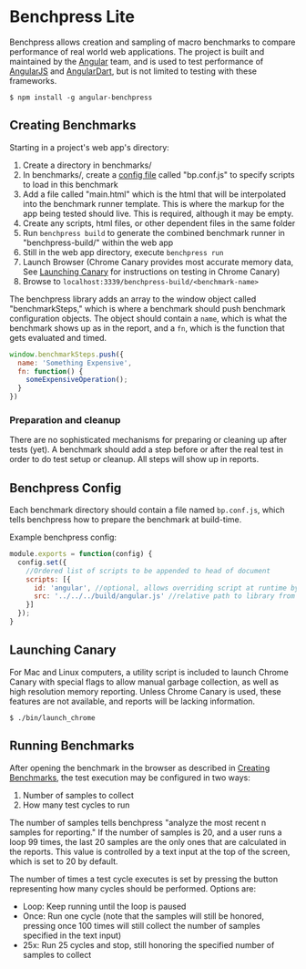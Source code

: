 
# Benchpress Lite

Benchpress allows creation and sampling of macro benchmarks to compare performance of real world
web applications. The project is built and maintained by the [Angular](https://github.com/angular)
team, and is used to test performance of [AngularJS](https://github.com/angular/angular.js) and [AngularDart](https://github.com/angular/angular.js), but is not limited to testing
with these frameworks.

```
$ npm install -g angular-benchpress
```

## Creating Benchmarks

Starting in a project's web app's directory:

 1. Create a directory in benchmarks/<benchmark-name>
 1. In benchmarks/<benchmark-name>, create a [config file](#benchpress-config) called "bp.conf.js" to specify scripts to load in this benchmark
 1. Add a file called "main.html" which is the html that will be interpolated into the benchmark
   runner template. This is where the markup for the app being tested should live.
    This is required, although it may be empty.
 1. Create any scripts, html files, or other dependent files in the same folder
 1. Run `benchpress build` to generate the combined benchmark runner in "benchpress-build/" within the web app
 1. Still in the web app directory, execute `benchpress run`
 1. Launch Browser (Chrome Canary provides most accurate memory data, See
    [Launching Canary](#launching-canary) for instructions on testing in Chrome
    Canary)
 1. Browse to `localhost:3339/benchpress-build/<benchmark-name>`

The benchpress library adds an array to the window object called "benchmarkSteps," which is where
a benchmark should push benchmark configuration objects. The object should contain a `name`, which
is what the benchmark shows up as in the report, and a `fn`, which is the function that gets
evaluated and timed.

```javascript
window.benchmarkSteps.push({
  name: 'Something Expensive',
  fn: function() {
    someExpensiveOperation();
  }
})
```

### Preparation and cleanup

There are no sophisticated mechanisms for preparing or cleaning up after tests (yet). A benchmark should
add a step before or after the real test in order to do test setup or cleanup. All steps will show
up in reports.

## Benchpress Config

Each benchmark directory should contain a file named `bp.conf.js`, which tells benchpress
how to prepare the benchmark at build-time.

Example benchpress config:

```javascript
module.exports = function(config) {
  config.set({
    //Ordered list of scripts to be appended to head of document
    scripts: [{
      id: 'angular', //optional, allows overriding script at runtime by providing ?angular=/some/path,
      src: '../../../build/angular.js' //relative path to library from runtime benchmark location
    }]
  });
}
```

## Launching Canary

For Mac and Linux computers, a utility script is included to launch Chrome Canary with special
flags to allow manual garbage collection, as well as high resolution memory reporting. Unless
Chrome Canary is used, these features are not available, and reports will be lacking information.

```
$ ./bin/launch_chrome
```

## Running Benchmarks

After opening the benchmark in the browser as described in
[Creating Benchmarks](#creating-benchmarks), the test execution may be configured in two ways:

 1. Number of samples to collect
 1. How many test cycles to run

The number of samples tells benchpress "analyze the most recent n samples for reporting." If the
number of samples is 20, and a user runs a loop 99 times, the last 20 samples are the only
ones that are calculated in the reports. This value is controlled by a text input at the top of the
screen, which is set to 20 by default.

The number of times a test cycle executes is set by pressing the button representing how many
cycles should be performed. Options are:

 * Loop: Keep running until the loop is paused
 * Once: Run one cycle (note that the samples will still be honored, pressing once 100 times will
   still collect the number of samples specified in the text input)
 * 25x: Run 25 cycles and stop, still honoring the specified number of samples to collect
